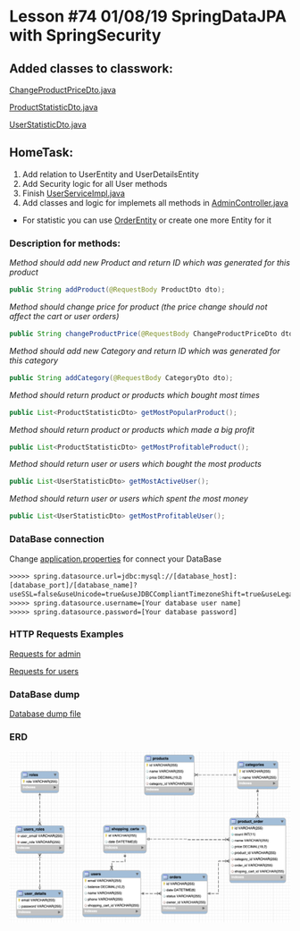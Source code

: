 # Lesson #74 01/08/19 SpringDataJPA with SpringSecurity

## Added classes to classwork:
[ChangeProductPriceDto.java](https://github.com/java-3-haifa/-74_01_08_19_Spring_Data_JPA_Spring_Security/blob/master/src/main/java/com/telran/telranshopspringdata/controller/dto/ChangeProductPriceDto.java)

[ProductStatisticDto.java](https://github.com/java-3-haifa/-74_01_08_19_Spring_Data_JPA_Spring_Security/blob/master/src/main/java/com/telran/telranshopspringdata/controller/dto/ProductStatisticDto.java)

[UserStatisticDto.java](https://github.com/java-3-haifa/-74_01_08_19_Spring_Data_JPA_Spring_Security/blob/master/src/main/java/com/telran/telranshopspringdata/controller/dto/UserStatisticDto.java)

## HomeTask:
1. Add relation to UserEntity and UserDetailsEntity
2. Add Security logic for all User methods
3. Finish [UserServiceImpl.java](https://github.com/java-3-haifa/-74_01_08_19_Spring_Data_JPA_Spring_Security/blob/master/src/main/java/com/telran/telranshopspringdata/service/UserServiceImpl.java)
4. Add classes and logic for implemets all methods in [AdminController.java](https://github.com/java-3-haifa/-74_01_08_19_Spring_Data_JPA_Spring_Security/blob/master/src/main/java/com/telran/telranshopspringdata/controller/AdminController.java)

- For statistic you can use [OrderEntity](https://github.com/java-3-haifa/-74_01_08_19_Spring_Data_JPA_Spring_Security/blob/master/src/main/java/com/telran/telranshopspringdata/data/entity/OrderEntity.java) or create one more Entity for it

### Description for methods:

*Method should add new Product and return ID which was generated for this product*
```java
public String addProduct(@RequestBody ProductDto dto);
```

*Method should change price for product (the price change should not affect the cart or user orders)*
```java
public String changeProductPrice(@RequestBody ChangeProductPriceDto dto);
```

*Method should add new Category and return ID which was generated for this category*
```java
public String addCategory(@RequestBody CategoryDto dto);
```

*Method should return product or products which bought most times*
```java
public List<ProductStatisticDto> getMostPopularProduct();
```

*Method should return product or products which made a big profit*
```java
public List<ProductStatisticDto> getMostProfitableProduct();
```

*Method should return user or users which bought the most products*
```java
public List<UserStatisticDto> getMostActiveUser();
```

*Method should return user or users which spent the most money*
```java
public List<UserStatisticDto> getMostProfitableUser();
```

### DataBase connection
Change [application.properties](https://github.com/java-3-haifa/-74_01_08_19_Spring_Data_JPA_Spring_Security/blob/master/src/main/resources/application.properties) for connect your DataBase

```properties
>>>>> spring.datasource.url=jdbc:mysql://[database_host]:[database_port]/[database_name]?useSSL=false&useUnicode=true&useJDBCCompliantTimezoneShift=true&useLegacyDatetimeCode=false&serverTimezone=UTC
>>>>> spring.datasource.username=[Your database user name]
>>>>> spring.datasource.password=[Your database password]
```

### HTTP Requests Examples
[Requests for admin](https://github.com/java-3-haifa/-74_01_08_19_Spring_Data_JPA_Spring_Security/blob/master/RequestsAdmin.http)

[Requests for users](https://github.com/java-3-haifa/-74_01_08_19_Spring_Data_JPA_Spring_Security/blob/master/RequestsUser.http)

### DataBase dump

[Database dump file](https://github.com/java-3-haifa/-74_01_08_19_Spring_Data_JPA_Spring_Security/blob/master/database_dump.sql)

### ERD
![database schema](https://github.com/java-3-haifa/-74_01_08_19_Spring_Data_JPA_Spring_Security/blob/master/ERD.png)
